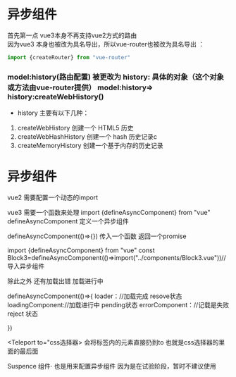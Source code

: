 # 异步组件

首先第一点 vue3本身不再支持vue2方式的路由  
因为vue3 本身也被改为具名导出，所以vue-router也被改为具名导出  ：
 ``` js
import {createRouter} from "vue-router"
 ```
###   model:history(路由配置) 被更改为 history: 具体的对象（这个对象或方法由vue-router提供）   model:history=> history:createWebHistory()
     
* history 主要有以下几种：
1. createWebHistory    创建一个 HTML5 历史
2. createWebHashHistory 创建一个 hash 历史记录c
3. createMemoryHistory  创建一个基于内存的历史记录

# 异步组件
vue2 需要配置一个动态的import

vue3 需要一个函数来处理    import {defineAsyncComponent} from "vue"
defineAsyncComponent   定义一个异步组件

defineAsyncComponent(()=>{}) 传入一个函数 返回一个promise
 
import {defineAsyncComponent} from "vue"
const Block3=defineAsyncComponent(()=>import("../components/Block3.vue"))//导入异步组件

除此之外 还有加载出错  加载进行中


defineAsyncComponent(()=>{
    loader：//加载完成  resove状态
    loadingComponent://加载进行中  pending状态
    errorComponent：//记载是失败  reject 状态

})

<Teleport to="css选择器></Teleport> 会将标签内的元素直接扔到to 也就是css选择器的里面的最后面

Suspence  组件· 也是用来配置异步组件  因为是在试验阶段，暂时不建议使用